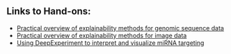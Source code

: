 ## Links to Hand-ons:
- [Practical overview of explainability methods for genomic sequence data](https://colab.research.google.com/drive/1Br0f8xPIBkGFIPuXZPMtDDV8GG64wkf2?usp=sharing)
- [Practical overview of explainability methods for image data](https://colab.research.google.com/drive/1cO54Si-hoTZkrkIRS3WYxYHVm4YQUEhB?usp=sharing)
- [Using DeepExperiment to interpret and visualize miRNA targeting](https://colab.research.google.com/drive/1lelArVN_BJ4P9Uex3yhB8hM3MfEPGay2?usp=sharing)
